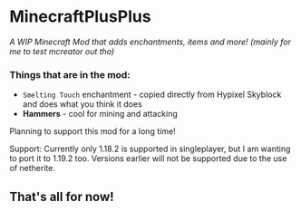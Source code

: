 # MinecraftPlusPlus
<i>A WIP Minecraft Mod that adds enchantments, items and more! (mainly for me to test mcreator out tho)</i>

### Things that are in the mod:
- `Smelting Touch` enchantment - copied directly from Hypixel Skyblock and does what you think it does
- **Hammers** - cool for mining and attacking

Planning to support this mod for a long time!

Support:
Currently only 1.18.2 is supported in singleplayer, but I am wanting to port it to 1.19.2 too.
Versions earlier will not be supported due to the use of netherite.

## That's all for now!
